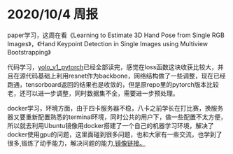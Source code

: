 #  2020/10/4 周报
paper学习，这周在看《Learning to Estimate 3D Hand Pose from Single RGB Images》，《Hand Keypoint Detection in Single Images using Multiview Bootstrapping》

代码学习，[yolo_v1_pytorch](https://github.com/motokimura/yolo_v1_pytorch)已经全部读完，感觉在loss函数这块收获比较大，并且在源代码基础上利用resnet作为backbone，网络结构做了一些调整，现在已经跑通，tensorboard返回的结果也是收敛的，但是原repo里的pytorch版本比较老，还可以进一步调整，同时数据集不全，需要进一步预处理。

docker学习，环境方面，由于四卡服务器不稳，八卡之前学长在打比赛，换服务器又要重新配置熟悉的terminal环境，同时公共的用户下，做一些配置不太方便，所以就去利用Ubuntu镜像用docker搭建了一个自己的机器学习环境，解决了docker使用gpu的问题，这里面碰到很多问题，也和大家有一些交流，也学到了很多,锻炼了动手能力，解决问题的能力,[镜像链接。](https://hub.docker.com/r/harrison523/hzs/tags)